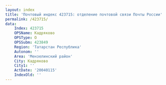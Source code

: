```yaml
---
layout: index
title: 'Почтовый индекс 423715: отделение почтовой связи Почты России'
permalink: /423715/
data:
    Index: 423715
    OPSName: Кадряково
    OPSType: О
    OPSSubm: 423849
    Region: 'Татарстан Республика'
    Autonom: ''
    Area: 'Мензелинский район'
    City: Кадряково
    City1: ''
    ActDate: '20040115'
    IndexOld: ''
---
```

